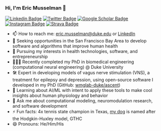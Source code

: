 ### Hi, I'm Eric Musselman 👋

[![Linkedin Badge](https://img.shields.io/static/v1?style=for-the-badge&message=LinkedIn&color=0A66C2&logo=LinkedIn&logoColor=FFFFFF&label=)](https://linkedin.com/in/ericmusselman)
[![Twitter Badge](https://img.shields.io/static/v1?style=for-the-badge&message=Twitter&color=1DA1F2&logo=Twitter&logoColor=FFFFFF&label=)](https://twitter.com/ericmuss_duke)
[![Google Scholar Badge](https://img.shields.io/static/v1?style=for-the-badge&message=Google+Scholar&color=4285F4&logo=Google+Scholar&logoColor=FFFFFF&label=)](https://scholar.google.com/citations?user=JMv76VYAAAAJ&hl=en&oi=sra)
[![Instagram Badge](https://img.shields.io/static/v1?style=for-the-badge&message=Instagram&color=E4405F&logo=Instagram&logoColor=FFFFFF&label=)](https://instagram.com/ericmuss/)
[![Strava Badge](https://img.shields.io/static/v1?style=for-the-badge&message=Strava&color=FC4C02&logo=Strava&logoColor=FFFFFF&label=)](https://www.strava.com/athletes/25254356)

<!--
https://raw.githubusercontent.com/progfay/shields-with-icon/master/README.md
-->

- 📫 How to reach me: eric.musselman@duke.edu or [LinkedIn](https://linkedin.com/in/ericmusselman)
- 🤝 Seeking opportunities in the San Francisco Bay Area to develop software and algorithms that improve human health
- 💼 Pursuing my interests in health technologies, software, and entrepreneurship
- 👨🏻‍🎓 Recently completed my PhD in biomedical engineering (computational neural engineering) @ Duke University
- 🛠 Expert in developing models of vagus nerve stimulation (VNS), a treatment for epilepsy and depression, using open-source software I developed in my PhD (GitHub: [wmglab-duke/ascent](https://github.com/wmglab-duke/ascent))
- 🌱 Learning about AI/ML with intent to apply these tools to make cool insights about human physiology and behavior
- 💬 Ask me about computational modeling, neuromodulation research, and software development
- ⚡ Fun facts: 4x tennis state champion in Texas, [my dog](https://www.instagram.com/huxmuss/) is named after the Hodgkin-Huxley model, GTHC
- 😄 Pronouns: He/Him/His
